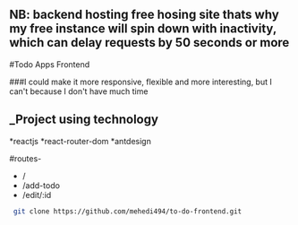 
## NB:  backend hosting free hosing site thats why my  free instance will spin down with inactivity, which can delay requests by 50 seconds or more
#Todo Apps Frontend 

###I could make it more responsive, flexible and more interesting, but I can't because I don't have much time

## _Project using technology
*reactjs
*react-router-dom
*antdesign

#routes-
- /
- /add-todo
- /edit/:id


```sh
 git clone https://github.com/mehedi494/to-do-frontend.git
```


